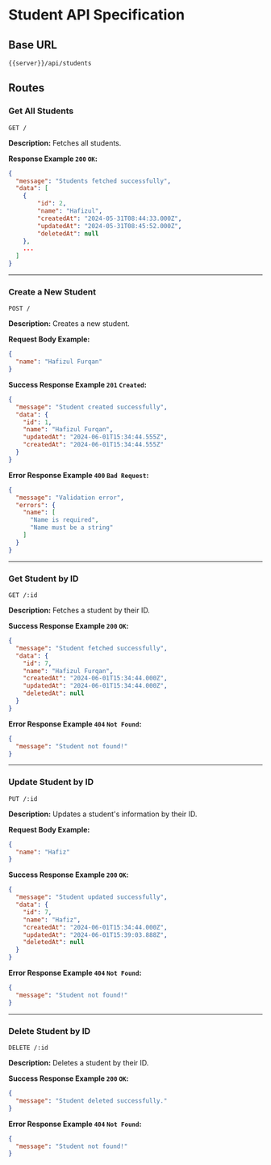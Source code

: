 # Student API Specification

## Base URL

`{{server}}/api/students`

## Routes

### Get All Students

```http
GET /
```

**Description:** Fetches all students.

**Response Example `200` `OK`:**

```json
{
  "message": "Students fetched successfully",
  "data": [
    {
        "id": 2,
        "name": "Hafizul",
        "createdAt": "2024-05-31T08:44:33.000Z",
        "updatedAt": "2024-05-31T08:45:52.000Z",
        "deletedAt": null
    },
    ...
  ]
}
```

---

### Create a New Student

```http
POST /
```

**Description:** Creates a new student.

**Request Body Example:**

```json
{
  "name": "Hafizul Furqan"
}
```

**Success Response Example `201` `Created`:**

```json
{
  "message": "Student created successfully",
  "data": {
    "id": 1,
    "name": "Hafizul Furqan",
    "updatedAt": "2024-06-01T15:34:44.555Z",
    "createdAt": "2024-06-01T15:34:44.555Z"
  }
}
```

**Error Response Example `400` `Bad Request`:**

```json
{
  "message": "Validation error",
  "errors": {
    "name": [
      "Name is required",
      "Name must be a string"
    ]
  }
}
```

---

### Get Student by ID

```http
GET /:id
```

**Description:** Fetches a student by their ID.

**Success Response Example `200` `OK`:**

```json
{
  "message": "Student fetched successfully",
  "data": {
    "id": 7,
    "name": "Hafizul Furqan",
    "createdAt": "2024-06-01T15:34:44.000Z",
    "updatedAt": "2024-06-01T15:34:44.000Z",
    "deletedAt": null
  }
}
```

**Error Response Example `404` `Not Found`:**

```json
{
  "message": "Student not found!"
}
```

---

### Update Student by ID

```http
PUT /:id
```

**Description:** Updates a student's information by their ID.

**Request Body Example:**

```json
{
  "name": "Hafiz"
}
```

**Success Response Example `200` `OK`:**

```json
{
  "message": "Student updated successfully",
  "data": {
    "id": 7,
    "name": "Hafiz",
    "createdAt": "2024-06-01T15:34:44.000Z",
    "updatedAt": "2024-06-01T15:39:03.888Z",
    "deletedAt": null
  }
}
```

**Error Response Example `404` `Not Found`:**

```json
{
  "message": "Student not found!"
}
```

---

### Delete Student by ID

```http
DELETE /:id
```

**Description:** Deletes a student by their ID.

**Success Response Example `200` `OK`:**

```json
{
  "message": "Student deleted successfully."
}

```

**Error Response Example `404` `Not Found`:**

```json
{
  "message": "Student not found!"
}
```
